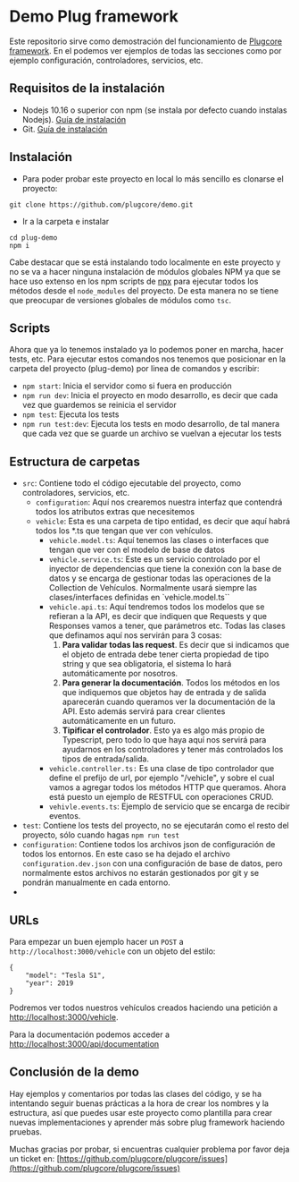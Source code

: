 
# Demo Plug framework

Este repositorio sirve como demostración del funcionamiento de [Plugcore framework](https://github.com/plugcore/plugcore).
En el podemos ver ejemplos de todas las secciones como por ejemplo configuración, controladores, servicios, etc.


## Requisitos de la instalación

- Nodejs 10.16 o superior con npm (se instala por defecto cuando instalas Nodejs). [Guía de instalación](https://nodejs.org)
- Git. [Guía de instalación](https://git-scm.com/downloads)

## Instalación

- Para poder probar este proyecto en local lo más sencillo es clonarse el proyecto:

```
git clone https://github.com/plugcore/demo.git
```

- Ir a la carpeta e instalar

```
cd plug-demo
npm i
```

Cabe destacar que se está instalando todo localmente en este proyecto y no se va a hacer ninguna instalación de módulos globales NPM ya que se hace uso extenso en los npm scripts de [npx](https://www.npmjs.com/package/npx) para ejecutar todos los métodos desde el `node_modules` del proyecto. De esta manera no se tiene que preocupar de versiones globales de módulos como `tsc`.

## Scripts

Ahora que ya lo tenemos instalado ya lo podemos poner en marcha, hacer tests, etc.
Para ejecutar estos comandos nos tenemos que posicionar en la carpeta del proyecto (plug-demo) por linea de comandos y escribir:

- `npm start`: Inicia el servidor como si fuera en producción
- `npm run dev`: Inicia el proyecto en modo desarrollo, es decir que cada vez que guardemos se reinicia el servidor
- `npm test`: Ejecuta los tests
- `npm run test:dev`: Ejecuta los tests en modo desarrollo, de tal manera que cada vez que se guarde un archivo se vuelvan a ejecutar los tests

## Estructura de carpetas

- `src`: Contiene todo el código ejecutable del proyecto, como controladores, servicios, etc.
  - `configuration`: Aquí nos crearemos nuestra interfaz que contendrá todos los atributos extras que necesitemos
  - `vehicle`: Esta es una carpeta de tipo entidad, es decir que aquí habrá todos los *.ts que tengan que ver con vehículos.
    - `vehicle.model.ts`: Aquí tenemos las clases o interfaces que tengan que ver con el modelo de base de datos
    - `vehicle.service.ts`: Este es un servicio controlado por el inyector de dependencias que tiene la conexión con la base de datos y se encarga de gestionar todas las operaciones de la Collection de Vehículos. Normalmente usará siempre las clases/interfaces definidas en `vehicle.model.ts``
    - `vehicle.api.ts`: Aquí tendremos todos los modelos que se refieran a la API, es decir que indiquen que Requests y que Responses vamos a tener, que parámetros etc. Todas las clases que definamos aquí nos servirán para 3 cosas:
      1. __Para validar todas las request__. Es decir que si indicamos que el objeto de entrada debe tener cierta propiedad de tipo string y que sea obligatoria, el sistema lo hará automáticamente por nosotros.
      2. __Para generar la documentación__. Todos los métodos en los que indiquemos que objetos hay de entrada y de salida aparecerán cuando queramos ver la documentación de la API. Esto además servirá para crear clientes automáticamente en un futuro.
      3. __Tipificar el controlador__. Esto ya es algo más propio de Typescript, pero todo lo que haya aquí nos servirá para ayudarnos en los controladores y tener más controlados los tipos de entrada/salida.
    - `vehicle.controller.ts:` Es una clase de tipo controlador que define el prefijo de url, por ejemplo "/vehicle", y sobre el cual vamos a agregar todos los métodos HTTP que queramos. Ahora está puesto un ejemplo de RESTFUL con operaciones CRUD.
    - `vehivle.events.ts`: Ejemplo de servicio que se encarga de recibir eventos.
- `test`: Contiene los tests del proyecto, no se ejecutarán como el resto del proyecto, sólo cuando hagas `npm run test`
- `configuration`: Contiene todos los archivos json de configuración de todos los entornos. En este caso se ha dejado el archivo `configuration.dev.json` con una configuración de base de datos, pero normalmente estos archivos no estarán gestionados por git y se pondrán manualmente en cada entorno.
- 
## URLs

Para empezar un buen ejemplo hacer un `POST` a `http://localhost:3000/vehicle` con un objeto del estilo:
```
{
    "model": "Tesla S1",
    "year": 2019
}
```

Podremos ver todos nuestros vehículos creados haciendo una petición a [http://localhost:3000/vehicle](http://localhost:3000/vehicle).

Para la documentación podemos acceder a [http://localhost:3000/api/documentation](http://localhost:3000/api/documentation)


## Conclusión de la demo

Hay ejemplos y comentarios por todas las clases del código, y se ha intentando seguir buenas prácticas a la hora de crear los nombres y la estructura, así que puedes usar este proyecto como plantilla para crear nuevas implementaciones y aprender más sobre plug framework haciendo pruebas.

Muchas gracias por probar, si encuentras cualquier problema por favor deja un ticket en: [https://github.com/plugcore/plugcore/issues](https://github.com/plugcore/plugcore/issues)
